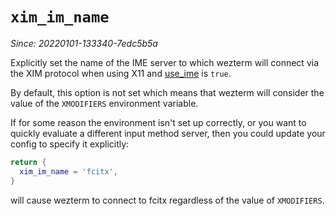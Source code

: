 # `xim_im_name`

*Since: 20220101-133340-7edc5b5a*

Explicitly set the name of the IME server to which wezterm will connect
via the XIM protocol when using X11 and [use_ime](use_ime.md) is `true`.

By default, this option is not set which means that wezterm will consider
the value of the `XMODIFIERS` environment variable.

If for some reason the environment isn't set up correctly, or you want
to quickly evaluate a different input method server, then you could
update your config to specify it explicitly:

```lua
return {
  xim_im_name = 'fcitx',
}
```

will cause wezterm to connect to fcitx regardless of the value of `XMODIFIERS`.

